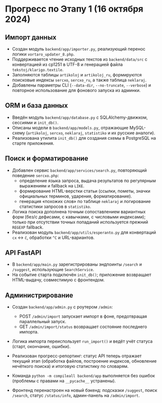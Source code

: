 # Прогресс по Этапу 1 (16 октября 2024)

## Импорт данных

- Создан модуль `backend/app/importer.py`, реализующий перенос логики `vortaro_updater_8.php`.
- Поддерживается чтение исходных текстов из `backend/data/src` с конвертацией из cp1251 в UTF-8 и генерацией файла `tekstoj/klarigo.textile`.
- Заполняются таблицы `artikoloj` и `artikoloj_ru`, формируются поисковые индексы `sercxo`, `sercxo_ru`, а также таблица `neklaraj`.
- Добавлены параметры CLI (`--data-dir`, `--no-truncate`, `--verbose`) и повторное использование для фонового запуска из админки.

## ORM и база данных

- Введён модуль `backend/app/database.py` с SQLAlchemy-движком, сессиями и `init_db()`.
- Описаны модели в `backend/app/models.py`, отражающие MySQL-схему (`artikoloj`, `sercxo`, `neklaraj`, `statistiko` и их русские аналоги).
- Реализована утилита `init_db()` для создания схемы в PostgreSQL на старте приложения.

## Поиск и форматирование

- Добавлен сервис `backend/app/services/search.py`, повторяющий поведение `sercxo.php`:
  - определение языка запроса, выдача результатов по регулярным выражениям и fallback на `LIKE`.
  - формирование HTML-верстки статьи (ссылки, пометы, значки официальных терминов, ударения, форматирование).
  - генерация «похожих слов» по таблице `neklaraj` и логирование статистики запросов в `statistiko`.
- Логика поиска дополнена точным сопоставлением вариантных форм (без/с дефисами, с кавычками, с числовыми индексами); только при отсутствии точных попаданий используется прежний `REGEXP` fallback.
- Реализован модуль `backend/app/utils/esperanto.py` для конвертаций `cx` ↔ `ĉ`, обработки `^C` и URL-вариантов.

## API FastAPI

- В `backend/app/main.py` зарегистрированы эндпоинты `/search` и `/suggest`, использующие `SearchService`.
- На событие старта подключён `init_db()`; приложение возвращает HTML-выдачу, совместимую с фронтендом.

## Администрирование

- Создан `backend/app/admin.py` с роутером `/admin`:
  - POST `/admin/import` запускает импорт в фоне, предотвращая параллельный запуск.
  - GET `/admin/import/status` возвращает состояние последнего импорта.
- Логика импорта переиспользует `run_import()` и ведёт учёт статуса (старт, окончание, ошибки).
- Реализован прогресс-репортинг: статус API теперь отражает текущий этап (обработка файлов, построение индексов, обновление нечёткого поиска) и итоговую статистику по словарям.

- Команда `python -m compileall backend/app` выполняется без ошибок (проблемы с правами на `__pycache__` устранены).

- Фронтенд перенастроен на новый бэкенд: подсказки `/suggest`, поиск `/search`, статус `/status/info`, админ-панель на `/admin/import`.